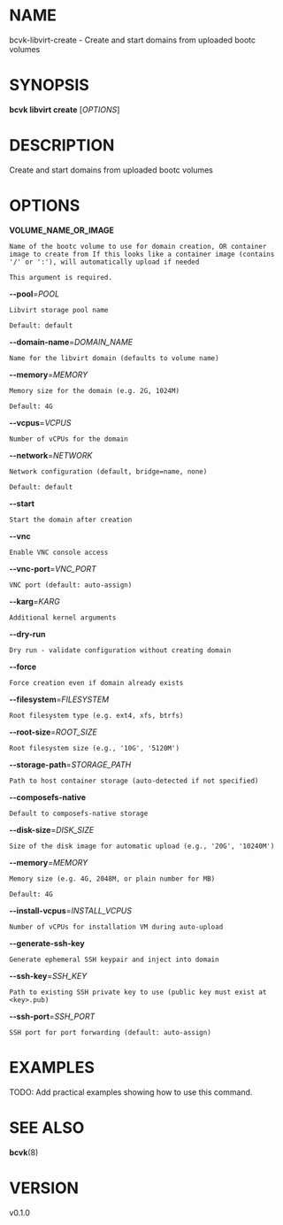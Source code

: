 # NAME

bcvk-libvirt-create - Create and start domains from uploaded bootc volumes

# SYNOPSIS

**bcvk libvirt create** [*OPTIONS*]

# DESCRIPTION

Create and start domains from uploaded bootc volumes

# OPTIONS

<!-- BEGIN GENERATED OPTIONS -->
**VOLUME_NAME_OR_IMAGE**

    Name of the bootc volume to use for domain creation, OR container image to create from If this looks like a container image (contains '/' or ':'), will automatically upload if needed

    This argument is required.

**--pool**=*POOL*

    Libvirt storage pool name

    Default: default

**--domain-name**=*DOMAIN_NAME*

    Name for the libvirt domain (defaults to volume name)

**--memory**=*MEMORY*

    Memory size for the domain (e.g. 2G, 1024M)

    Default: 4G

**--vcpus**=*VCPUS*

    Number of vCPUs for the domain

**--network**=*NETWORK*

    Network configuration (default, bridge=name, none)

    Default: default

**--start**

    Start the domain after creation

**--vnc**

    Enable VNC console access

**--vnc-port**=*VNC_PORT*

    VNC port (default: auto-assign)

**--karg**=*KARG*

    Additional kernel arguments

**--dry-run**

    Dry run - validate configuration without creating domain

**--force**

    Force creation even if domain already exists

**--filesystem**=*FILESYSTEM*

    Root filesystem type (e.g. ext4, xfs, btrfs)

**--root-size**=*ROOT_SIZE*

    Root filesystem size (e.g., '10G', '5120M')

**--storage-path**=*STORAGE_PATH*

    Path to host container storage (auto-detected if not specified)

**--composefs-native**

    Default to composefs-native storage

**--disk-size**=*DISK_SIZE*

    Size of the disk image for automatic upload (e.g., '20G', '10240M')

**--memory**=*MEMORY*

    Memory size (e.g. 4G, 2048M, or plain number for MB)

    Default: 4G

**--install-vcpus**=*INSTALL_VCPUS*

    Number of vCPUs for installation VM during auto-upload

**--generate-ssh-key**

    Generate ephemeral SSH keypair and inject into domain

**--ssh-key**=*SSH_KEY*

    Path to existing SSH private key to use (public key must exist at <key>.pub)

**--ssh-port**=*SSH_PORT*

    SSH port for port forwarding (default: auto-assign)

<!-- END GENERATED OPTIONS -->

# EXAMPLES

TODO: Add practical examples showing how to use this command.

# SEE ALSO

**bcvk**(8)

# VERSION

v0.1.0
